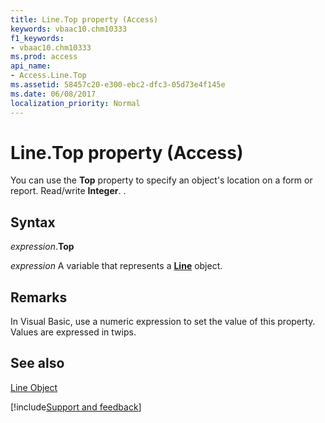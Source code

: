 ```yaml
---
title: Line.Top property (Access)
keywords: vbaac10.chm10333
f1_keywords:
- vbaac10.chm10333
ms.prod: access
api_name:
- Access.Line.Top
ms.assetid: 58457c20-e300-ebc2-dfc3-05d73e4f145e
ms.date: 06/08/2017
localization_priority: Normal
---
```



# Line.Top property (Access)

You can use the  **Top** property to specify an object's location on a form or report. Read/write **Integer**. .


## Syntax

_expression_.**Top**

_expression_ A variable that represents a **[Line](Access.Line.md)** object.


## Remarks

In Visual Basic, use a numeric expression to set the value of this property. Values are expressed in twips.


## See also


[Line Object](Access.Line.md)

[!include[Support and feedback](~/includes/feedback-boilerplate.md)]